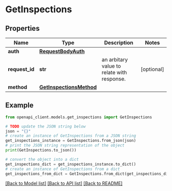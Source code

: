 # GetInspections


## Properties

Name | Type | Description | Notes
------------ | ------------- | ------------- | -------------
**auth** | [**RequestBodyAuth**](RequestBodyAuth.md) |  | 
**request_id** | **str** | an arbitary value to relate with response. | [optional] 
**method** | [**GetInspectionsMethod**](GetInspectionsMethod.md) |  | 

## Example

```python
from openapi_client.models.get_inspections import GetInspections

# TODO update the JSON string below
json = "{}"
# create an instance of GetInspections from a JSON string
get_inspections_instance = GetInspections.from_json(json)
# print the JSON string representation of the object
print(GetInspections.to_json())

# convert the object into a dict
get_inspections_dict = get_inspections_instance.to_dict()
# create an instance of GetInspections from a dict
get_inspections_from_dict = GetInspections.from_dict(get_inspections_dict)
```
[[Back to Model list]](../README.md#documentation-for-models) [[Back to API list]](../README.md#documentation-for-api-endpoints) [[Back to README]](../README.md)


